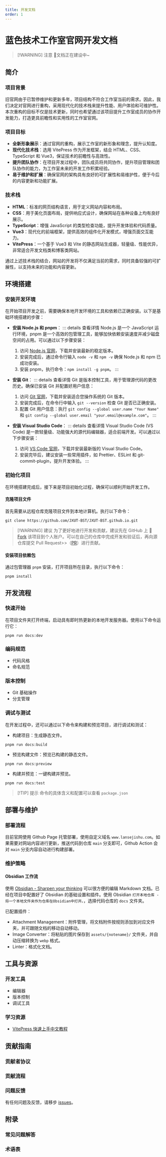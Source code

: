 ```yaml
---
title: 开发文档
order: 1
---
```


# 蓝色技术工作室官网开发文档

> [!WARNING] 注意
> 🚧文档正在建设中~

## 简介

### 项目背景

旧官网由于已暂停维护和更新多年，项目结构不符合工作室当前的需求。因此，我们决定对官网进行重构，采用现代化的技术栈来提升性能、用户体验和可维护性。本次重构的目标不仅是技术更新，同时也希望通过该项目提升工作室成员的协作开发能力，打造更具前瞻性和实用性的工作室官网。

### 项目目标

- **全新形象展示**：通过官网的重构，展示工作室的新形象和理念，提升认知度。
- **现代化技术栈**：选用 VitePress 作为开发框架，结合 HTML、CSS、TypeScript 和 Vue3，保证技术的前瞻性与高效性。
- **提升团队协作**：在项目开发过程中，团队成员将共同协作，提升项目管理和团队协作的能力，为工作室未来的开发工作积累经验。
- **易于维护和扩展**：确保官网的架构具有良好的可扩展性和易维护性，便于今后的内容更新和功能扩展。

### 技术栈

- **HTML**：标准的网页结构语言，用于定义网站内容和布局。
- **CSS**：用于美化页面布局，提供响应式设计，确保网站在各种设备上均有良好展示。
- **TypeScript**：增强 JavaScript 的类型检查功能，提升开发体验和代码质量。
- **Vue3**：现代化的前端框架，提供高效的组件化开发模式，增强页面交互能力。
- **VitePress**：一个基于 Vue3 和 Vite 的静态网站生成器，轻量级、性能优异，非常适合开发文档类和博客类网站。

通过上述技术栈的结合，网站的开发将不仅满足当前的需求，同时具备较强的可扩展性，以支持未来的功能和内容更新。

## 环境搭建

### 安装开发环境

在开始项目开发之前，需要确保本地开发环境的工具和依赖已正确安装。以下是基础环境搭建的步骤：

- **安装 Node.js 和 pnpm**：
  ::: details 查看详情
  Node.js 是一个 JavaScript 运行环境，pnpm 是一个高效的包管理工具，能够加快依赖安装速度并减少磁盘空间的占用。可以通过以下步骤安装：
  1. 访问 [Node.js 官网](https://nodejs.org/)，下载并安装最新的稳定版本。
  2. 安装完成后，通过命令行输入 `node -v` 和 `npm -v` 确保 Node.js 和 npm 已成功安装。
  3. 安装 pnpm，执行命令：`npm install -g pnpm`。
  :::

- **安装 Git**：
  ::: details 查看详情
  Git 是版本控制工具，用于管理源代码的更改历史。确保已安装 Git 并配置好用户信息：
  1. 访问 [Git 官网](https://git-scm.com/)，下载并安装适合您操作系统的 Git 版本。
  2. 安装完成后，在命令行中输入 `git --version` 检查 Git 是否已正确安装。
  3. 配置 Git 用户信息：执行 `git config --global user.name "Your Name"` 和 `git config --global user.email "your.email@example.com"`。
  :::

- **安装 Visual Studio Code**：
  ::: details 查看详情
  Visual Studio Code (VS Code) 是一款轻量级、功能强大的源代码编辑器，适合前端开发。可以通过以下步骤安装：
  1. 访问 [VS Code 官网](https://code.visualstudio.com/)，下载并安装最新版的 Visual Studio Code。
  2. 安装完毕后，建议安装一些常用插件，如 Prettier、ESLint 和 git-commit-plugin，提升开发体验。
  :::

### 初始化项目

在环境搭建完成后，接下来是项目初始化过程，确保可以顺利开始开发工作。

#### 克隆项目文件

首先需要从远程仓库克隆项目文件到本地计算机。执行以下命令：

```shell
git clone https://github.com/JXUT-BST/JXUT-BST.github.io.git
```

> [!WARNING] 建议 
为了更好地进行开发和贡献，建议先在 GitHub 上 🔱 [Fork](https://github.com/JXUT-BST/JXUT-BST.github.io/fork) 该项目到个人账户。可以在自己的仓库中完成开发和验证后，再向源仓库提交 Pull Request>>（[PR](https://github.com/JXUT-BST/JXUT-BST.github.io/pulls)）进行贡献。 

#### 安装项目依赖包

通过包管理器 `pnpm` 安装，打开项目所在目录，执行以下命令：

```shell
pnpm install
```

## 开发流程

### 快速开始

在项目文件夹打开终端，启动具有即时热更新的本地开发服务器。使用以下命令运行它：

```shell
pnpm run docs:dev
```

### 编码规范

- 代码风格
- 命名规范

### 版本控制

- Git 基础操作
- 分支管理

### 调试与测试

在开发过程中，还可以通过以下命令来构建和预览项目，进行调试和测试：

- 构建项目：生成静态文件。

```shell
pnpm run docs:build
```

- 预览构建文件：预览已构建的静态文件。

```shell
pnpm run docs:preview
```

- 构建并预览：一键构建并预览。

```shell
pnpm run docs:test
```

> [!TIP] 提示
> 命令的具体含义和配置可以查看 `package.json`

## 部署与维护

### 部署流程

目前官网使用 Github Page 托管部署，使用自定义域名 `www.lansejishu.com`。如果需要对网站内容进行更新，推送代码到仓库 `main` 分支即可，Github Action 会对 `main` 分支内容自动进行构建部署。

### 维护策略

#### Obsidian 工作流

使用 [Obsidian - Sharpen your thinking](https://obsidian.md/) 可以很方便的编辑 Markdown 文档。已经在项目中配置好了 Obsidian 的基础设置和插件。使用 Obsidian `打开本地仓库 - 将一个本地文件夹作为仓库在Obsidian中打开。`，选择代码仓库的 `docs` 文件夹。

已配置插件：

- Attachment Management：附件管理，将文档附件按规则添加到对应文件夹，并可跟随文档的移动自动移动。
- Image Converter：将粘贴的图片保存到 `assets/{notename}/` 文件夹，并自动压缩转换为 `webp` 格式。
- Linter：格式化文档。

## 工具与资源

### 开发工具

- 编辑器
- 版本控制
- 调试工具

### 学习资源

- [VitePress 快速上手中文教程](https://vitepress.yiov.top/)

## 贡献指南

### 贡献者协议

### 贡献流程

### 问题反馈

有任何问题及反馈，请移步 [issues](https://github.com/JXUT-BST/JXUT-BST.github.io/issues)。

## 附录

### 常见问题解答

### 术语表
